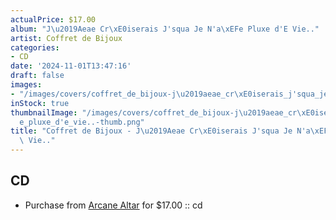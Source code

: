 ```yaml
---
actualPrice: $17.00
album: "J\u2019Aeae Cr\xE0iserais J'squa Je N'a\xEFe Pluxe d'E Vie.."
artist: Coffret de Bijoux
categories:
- CD
date: '2024-11-01T13:47:16'
draft: false
images:
- "/images/covers/coffret_de_bijoux-j\u2019aeae_cr\xE0iserais_j'squa_je_n'a\xEFe_pluxe_d'e_vie...png"
inStock: true
thumbnailImage: "/images/covers/coffret_de_bijoux-j\u2019aeae_cr\xE0iserais_j'squa_je_n'a\xEF\
  e_pluxe_d'e_vie..-thumb.png"
title: "Coffret de Bijoux - J\u2019Aeae Cr\xE0iserais J'squa Je N'a\xEFe Pluxe d'E\
  \ Vie.."
---
```


## CD
* Purchase from [Arcane Altar](https://arcanealtar.bigcartel.com/product/coffret-de-bijoux-j-aeae-craiserais-j-squa-je-n-aie-pluxe-d-e-vie-cd) for $17.00 :: cd
